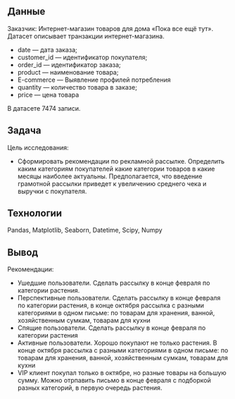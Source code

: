 ## Данные
Заказчик: Интернет-магазин товаров для дома «Пока все ещё тут».
Датасет описывает транзакции интернет-магазина.

- date — дата заказа;
- customer_id — идентификатор покупателя;
- order_id — идентификатор заказа;
- product — наименование товара;
- E-commerce — Выявление профилей потребления 
- quantity — количество товара в заказе;
- price — цена товара

В датасете 7474 записи.  

## Задача

Цель исследования:
- Сформировать рекомендации по рекламной рассылке. Определить каким категориям покупателей какие категории товаров в какие месяцы наиболее актуальны. Предполагается, что введение грамотной рассылки приведет к увеличению среднего чека и выручки с покупателя. 
 
## Технологии
 
Pandas, Matplotlib, Seaborn, Datetime, Scipy, Numpy

## Вывод

Рекомендации:

- Ушедшие пользователи. Сделать рассылку в конце февраля по категории растения. 
- Перспективные пользователи. Сделать рассылку в конце февраля по категории растения, в конце октября рассылка с разными категориями в одном письме: по товарам для хранения, ванной, хозяйственным сумкам, товарам для кухни
- Спящие пользователи. Сделать рассылку в конце февраля по категории растения 
- Активные пользователи. Хорошо покупают не только растения. В конце октября рассылка с разными категориями в одном письме: по товарам для хранения, ванной, хозяйственным сумкам, товарам для кухни
- VIP клиент покупал только в октябре, но разные товары на большую сумму. Можно отрпавить письмо в конце февраля с подборкой разных категорий, в  первую очередь растения.
 
 

